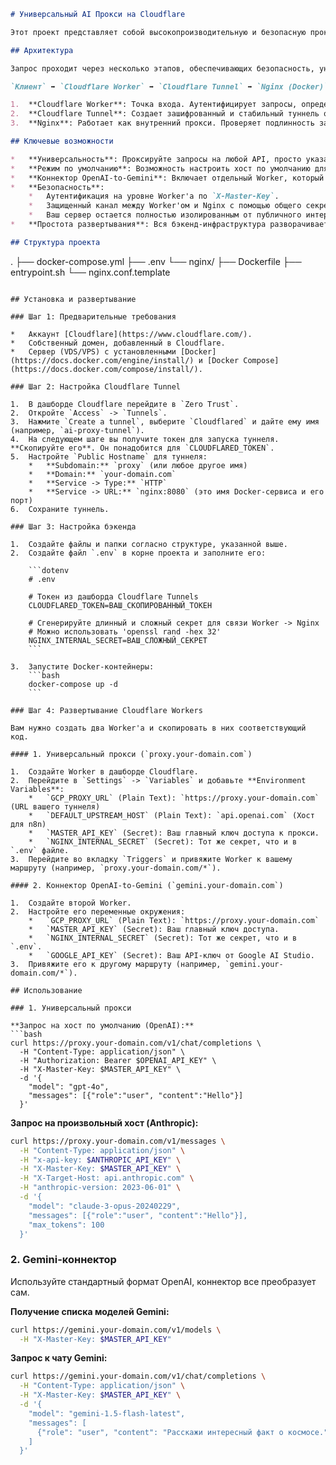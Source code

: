 ```markdown
# Универсальный AI Прокси на Cloudflare

Этот проект представляет собой высокопроизводительную и безопасную прокси-систему для работы с различными AI API (OpenAI, Google Gemini, Anthropic и др.). Система построена на базе Cloudflare Workers для пограничных вычислений и Docker-контейнеров (Nginx + Cloudflare Tunnel) для создания защищенного бэкенда.

## Архитектура

Запрос проходит через несколько этапов, обеспечивающих безопасность, универсальность и логирование:

`Клиент` ➡️ `Cloudflare Worker` ➡️ `Cloudflare Tunnel` ➡️ `Nginx (Docker)` ➡️ `Целевой AI API`

1.  **Cloudflare Worker**: Точка входа. Аутентифицирует запросы, определяет целевой API, добавляет необходимые заголовки и направляет запрос в туннель.
2.  **Cloudflare Tunnel**: Создает зашифрованный и стабильный туннель от сети Cloudflare до вашего Docker-контейнера, избавляя от необходимости иметь статический IP и открывать порты.
3.  **Nginx**: Работает как внутренний прокси. Проверяет подлинность запроса от Worker'а и динамически перенаправляет его на конечный API (например, `api.openai.com`).

## Ключевые возможности

*   **Универсальность**: Проксируйте запросы на любой API, просто указав целевой хост в заголовке `X-Target-Host`.
*   **Режим по умолчанию**: Возможность настроить хост по умолчанию для клиентов, которые не могут отправлять кастомные заголовки (например, стандартные ноды n8n).
*   **Коннектор OpenAI-to-Gemini**: Включает отдельный Worker, который на лету преобразует запросы в формате OpenAI API в формат Google Gemini API, позволяя использовать Gemini в инструментах, изначально созданных для OpenAI.
*   **Безопасность**:
    *   Аутентификация на уровне Worker'а по `X-Master-Key`.
    *   Защищенный канал между Worker'ом и Nginx с помощью общего секрета (`NGINX_INTERNAL_SECRET`).
    *   Ваш сервер остается полностью изолированным от публичного интернета.
*   **Простота развертывания**: Вся бэкенд-инфраструктура разворачивается одной командой `docker-compose up -d`.

## Структура проекта

```
.
├── docker-compose.yml
├── .env
└── nginx/
    ├── Dockerfile
    ├── entrypoint.sh
    └── nginx.conf.template
```

## Установка и развертывание

### Шаг 1: Предварительные требования

*   Аккаунт [Cloudflare](https://www.cloudflare.com/).
*   Собственный домен, добавленный в Cloudflare.
*   Сервер (VDS/VPS) с установленными [Docker](https://docs.docker.com/engine/install/) и [Docker Compose](https://docs.docker.com/compose/install/).

### Шаг 2: Настройка Cloudflare Tunnel

1.  В дашборде Cloudflare перейдите в `Zero Trust`.
2.  Откройте `Access` -> `Tunnels`.
3.  Нажмите `Create a tunnel`, выберите `Cloudflared` и дайте ему имя (например, `ai-proxy-tunnel`).
4.  На следующем шаге вы получите токен для запуска туннеля. **Скопируйте его**. Он понадобится для `CLOUDFLARED_TOKEN`.
5.  Настройте `Public Hostname` для туннеля:
    *   **Subdomain:** `proxy` (или любое другое имя)
    *   **Domain:** `your-domain.com`
    *   **Service -> Type:** `HTTP`
    *   **Service -> URL:** `nginx:8080` (это имя Docker-сервиса и его порт)
6.  Сохраните туннель.

### Шаг 3: Настройка бэкенда

1.  Создайте файлы и папки согласно структуре, указанной выше.
2.  Создайте файл `.env` в корне проекта и заполните его:

    ```dotenv
    # .env

    # Токен из дашборда Cloudflare Tunnels
    CLOUDFLARED_TOKEN=ВАШ_СКОПИРОВАННЫЙ_ТОКЕН

    # Сгенерируйте длинный и сложный секрет для связи Worker -> Nginx
    # Можно использовать 'openssl rand -hex 32'
    NGINX_INTERNAL_SECRET=ВАШ_СЛОЖНЫЙ_СЕКРЕТ
    ```

3.  Запустите Docker-контейнеры:
    ```bash
    docker-compose up -d
    ```

### Шаг 4: Развертывание Cloudflare Workers

Вам нужно создать два Worker'а и скопировать в них соответствующий код.

#### 1. Универсальный прокси (`proxy.your-domain.com`)

1.  Создайте Worker в дашборде Cloudflare.
2.  Перейдите в `Settings` -> `Variables` и добавьте **Environment Variables**:
    *   `GCP_PROXY_URL` (Plain Text): `https://proxy.your-domain.com` (URL вашего туннеля)
    *   `DEFAULT_UPSTREAM_HOST` (Plain Text): `api.openai.com` (Хост для n8n)
    *   `MASTER_API_KEY` (Secret): Ваш главный ключ доступа к прокси.
    *   `NGINX_INTERNAL_SECRET` (Secret): Тот же секрет, что и в `.env` файле.
3.  Перейдите во вкладку `Triggers` и привяжите Worker к вашему маршруту (например, `proxy.your-domain.com/*`).

#### 2. Коннектор OpenAI-to-Gemini (`gemini.your-domain.com`)

1.  Создайте второй Worker.
2.  Настройте его переменные окружения:
    *   `GCP_PROXY_URL` (Plain Text): `https://proxy.your-domain.com`
    *   `MASTER_API_KEY` (Secret): Ваш главный ключ доступа.
    *   `NGINX_INTERNAL_SECRET` (Secret): Тот же секрет, что и в `.env`.
    *   `GOOGLE_API_KEY` (Secret): Ваш API-ключ от Google AI Studio.
3.  Привяжите его к другому маршруту (например, `gemini.your-domain.com/*`).

## Использование

### 1. Универсальный прокси

**Запрос на хост по умолчанию (OpenAI):**
```bash
curl https://proxy.your-domain.com/v1/chat/completions \
  -H "Content-Type: application/json" \
  -H "Authorization: Bearer $OPENAI_API_KEY" \
  -H "X-Master-Key: $MASTER_API_KEY" \
  -d '{
    "model": "gpt-4o",
    "messages": [{"role":"user", "content":"Hello"}]
  }'
```

**Запрос на произвольный хост (Anthropic):**
```bash
curl https://proxy.your-domain.com/v1/messages \
  -H "Content-Type: application/json" \
  -H "x-api-key: $ANTHROPIC_API_KEY" \
  -H "X-Master-Key: $MASTER_API_KEY" \
  -H "X-Target-Host: api.anthropic.com" \
  -H "anthropic-version: 2023-06-01" \
  -d '{
    "model": "claude-3-opus-20240229",
    "messages": [{"role":"user", "content":"Hello"}],
    "max_tokens": 100
  }'
```

### 2. Gemini-коннектор

Используйте стандартный формат OpenAI, коннектор все преобразует сам.

**Получение списка моделей Gemini:**
```bash
curl https://gemini.your-domain.com/v1/models \
  -H "X-Master-Key: $MASTER_API_KEY"
```

**Запрос к чату Gemini:**
```bash
curl https://gemini.your-domain.com/v1/chat/completions \
  -H "Content-Type: application/json" \
  -H "X-Master-Key: $MASTER_API_KEY" \
  -d '{
    "model": "gemini-1.5-flash-latest",
    "messages": [
      {"role": "user", "content": "Расскажи интересный факт о космосе."}
    ]
  }'
```

```